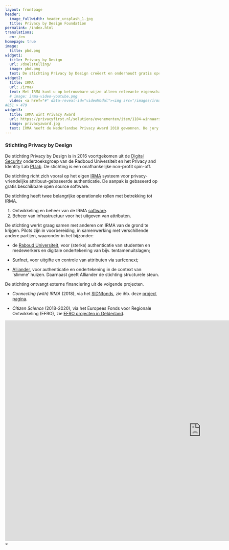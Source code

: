 ```yaml
---
layout: frontpage
header:
  image_fullwidth: header_unsplash_1.jpg
  title: Privacy by Design Foundation
permalink: /index.html
translations:
  en: /en
homepage: true
image:
  title: pbd.png
widget1:
  title: Privacy by Design
  url: /doelstelling/
  image: pbd.png
  text: De stichting Privacy by Design creëert en onderhoudt gratis open source software waarbij de privacy van de gebruiker voorop staat. Het belangrijkste onderwerp van de stichting is IRMA, een afkorting voor <em>I Reveal my Attributes</em>.
widget2:
  title: IRMA
  url: /irma/
  text: Met IRMA kunt u op betrouwbare wijze alleen relevante eigenschappen (attributen, zoals "ouder dan 18") van uzelf aan anderen bewijzen. Deze IRMA attributen beheert u helemaal zelf in een app, op uw eigen telefoon.
  # image: irma-video-youtube.png
  video: <a href="#" data-reveal-id="videoModal"><img src="/images/irma-video-youtube.png" width="302" height="182" alt=""/></a>
#851 × 479 
widget3:
  title: IRMA wint Privacy Award
  url: https://privacyfirst.nl/solutions/evenementen/item/1104-winnaars-nederlandse-privacy-awards-2018.html
  image: privacyaward.jpg
  text: IRMA heeft de Nederlandse Privacy Award 2018 gewonnen. De jury prijst de privacy by design-opzet, het grote innovatieve vermogen, en de potentiële maatschappelijke impact van IRMA.
---
```


### Stichting Privacy by Design

De stichting Privacy by Design is in 2016 voortgekomen uit de [Digital
Security](http://www.ru.nl/ds/) onderzoeksgroep van de Radboud
Universiteit en het Privacy and Identity Lab
[PI.lab](http://www.pilab.nl). De stichting is een onafhankelijke
non-profit spin-off.

De stichting richt zich vooral op het eigen [IRMA](/irma)
systeem voor privacy-vriendelijke attribuut-gebaseerde
authenticatie. De aanpak is gebaseerd op gratis beschikbare open
source software. 

De stichting heeft twee belangrijke operationele rollen met betrekking
tot IRMA.

1. Ontwikkeling en beheer van de IRMA [software](https://credentials.github.io/).
2. Beheer van infrastructuur voor het uitgeven van attributen.

De stichting werkt graag samen met anderen om IRMA van de grond te
krijgen. Pilots zijn in voorbereiding, in samenwerking met
verschillende andere partijen, waaronder in het bijzonder:

 * de [Raboud Universiteit](https://www.ru.nl), voor (sterke)
   authenticatie van studenten en medewerkers en digitale
   ondertekening van bijv. tentamenuitslagen;

 * [Surfnet](https://www.surfnet.nl), voor uitgifte en controle van
   attributen via [surfconext](https://www.surfconext.nl);

 * [Alliander](http://www.alliander.nl), voor authenticatie en
   ondertekening in de context van `slimme' huizen. Daarnaast geeft
   Alliander de stichting structurele steun.

De stichting ontvangt externe financiering uit de volgende projecten.

 * *Connecting (with) IRMA* (2018), via het [SIDNfonds](https://www.sidnfonds.nl/projecten), zie ihb. deze [project pagina](https://www.sidnfonds.nl/projecten/connecting-with-irma).

 * *Citizen Science* (2018-2020), via het Europees Fonds voor Regionale
    Ontwikkeling (EFRO), zie [EFRO projecten in Gelderland](https://www.europaomdehoek.nl/projecten/?radius=&projectProvince[]=Gelderland).

<div id="videoModal" class="reveal-modal large" data-reveal="">
  <div class="flex-video widescreen vimeo" style="display: block;">
    <iframe width="1280" height="720" src="https://www.youtube-nocookie.com/embed/q6IihEQFPys" frameborder="0" allowfullscreen></iframe>
  </div>
  <a class="close-reveal-modal">&#215;</a>
</div>
